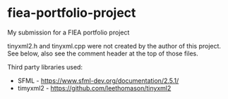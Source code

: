 # fiea-portfolio-project
My submission for a FIEA portfolio project

tinyxml2.h and tinyxml.cpp were not created by the author of this project. See below, also see the comment header at the top of those files.

Third party libraries used:
* SFML - https://www.sfml-dev.org/documentation/2.5.1/
* timyxml2 - https://github.com/leethomason/tinyxml2
